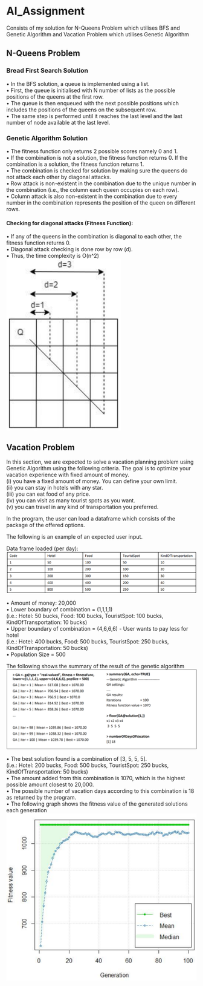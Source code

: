 # AI_Assignment
Consists of my solution for N-Queens Problem which utilises BFS and Genetic Algorithm and Vacation Problem which utilises Genetic Algorithm

## N-Queens Problem
### Bread First Search Solution
• In the BFS solution, a queue is implemented using a list. \
• First, the queue is initialised with N number of lists as the possible
positions of the queens at the first row. \
• The queue is then enqueued with the next possible positions which
includes the positions of the queens on the subsequent row. \
• The same step is performed until it reaches the last level and the last
number of node available at the last level. 

### Genetic Algorithm Solution
• The fitness function only returns 2 possible scores namely 0 and 1. \
• If the combination is not a solution, the fitness function returns 0. If the combination is a solution, the fitness function returns 1. \
• The combination is checked for solution by making sure the queens do not attack each other by diagonal attacks. \
• Row attack is non-existent in the combination due to the unique number in the combination (i.e., the column each queen occupies on each row). \
• Column attack is also non-existent in the combination due to every number in the combination represents the position of the queen on different rows.

#### Checking for diagonal attacks (Fitness Function):
• If any of the queens in the combination is diagonal to each other, the fitness
function returns 0. \
• Diagonal attack checking is done row by row (d). \
• Thus, the time complexity is O(n^2)\
![NQueensGAFitnessFunction](https://github.com/jacklynlxq/AI_Assignment/blob/master/images/NQueenFitnessFunction.PNG)

## Vacation Problem

In this section, we are expected to solve a vacation planning problem using Genetic Algorithm using the following
criteria. The goal is to optimize your vacation experience with fixed amount of money.\
(i) you have a fixed amount of money. You can define your own limit.\
(ii) you can stay in hotels with any star.\
(iii) you can eat food of any price.\
(iv) you can visit as many tourist spots as you want.\
(v) you can travel in any kind of transportation you preferred.

In the program, the user can load a dataframe which consists of the package of the offered options.

The following is an example of an expected user input.

Data frame loaded (per day):
![vacationProblemDataframe](https://github.com/jacklynlxq/AI_Assignment/blob/master/images/vacationProblemDataframe.PNG)

• Amount of money: 20,000\
• Lower boundary of combination = (1,1,1,1)\
(i.e.: Hotel: 50 bucks, Food: 100 bucks, TouristSpot: 100 bucks, KindOfTransportation: 10 bucks)\
• Upper boundary of combination = (4,6,6,6) - User wants to pay less for hotel\
(i.e.: Hotel: 400 bucks, Food: 500 bucks, TouristSpot: 250 bucks, KindOfTransportation: 50 bucks)\
• Population Size = 500

The following shows the summary of the result of the genetic algorithm\
![vacationProblemGAExample](https://github.com/jacklynlxq/AI_Assignment/blob/master/images/vacationProblemGAExample.PNG)

• The best solution found is a combination of [3, 5, 5, 5]. \
(i.e.: Hotel: 200 bucks, Food: 500 bucks, TouristSpot: 250 bucks, KindOfTransportation: 50 bucks)\
• The amount added from this combination is 1070, which is the highest possible amount closest to 20,000. \
• The possible number of vacation days according to this combination is 18 as returned by the program.\
• The following graph shows the fitness value of the generated solutions each generation
![vacationProblemGAResult](https://github.com/jacklynlxq/AI_Assignment/blob/master/images/vacationProblemGAResult.PNG)
